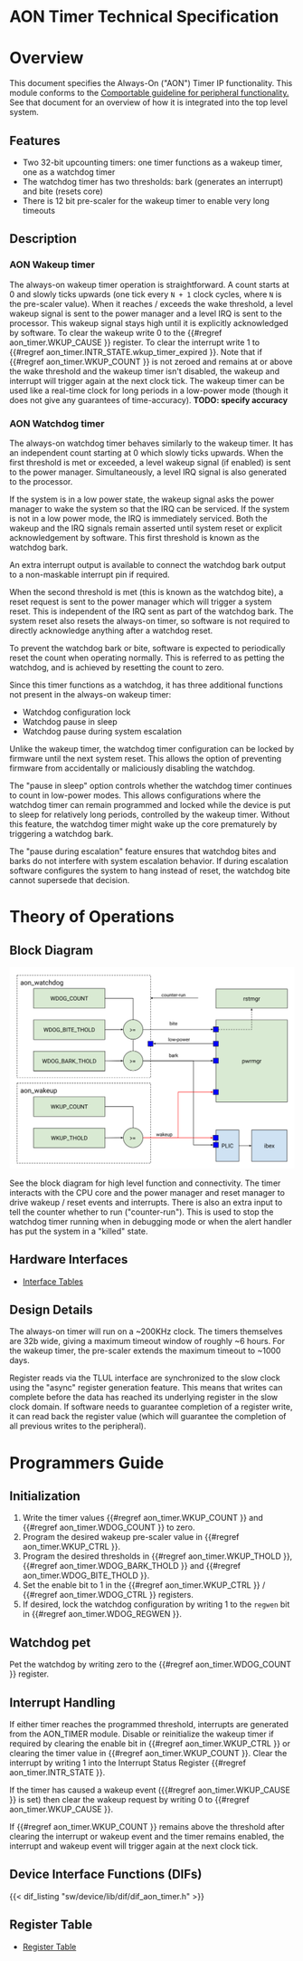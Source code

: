 # AON Timer Technical Specification

# Overview

This document specifies the Always-On ("AON") Timer IP functionality.
This module conforms to the [Comportable guideline for peripheral functionality.](../../../doc/contributing/hw/comportability/README.md)
See that document for an overview of how it is integrated into the top level system.

## Features

- Two 32-bit upcounting timers: one timer functions as a wakeup timer, one as a watchdog timer
- The watchdog timer has two thresholds: bark (generates an interrupt) and bite (resets core)
- There is 12 bit pre-scaler for the wakeup timer to enable very long timeouts

## Description

### AON Wakeup timer

The always-on wakeup timer operation is straightforward.
A count starts at 0 and slowly ticks upwards (one tick every `N + 1` clock cycles, where `N` is the pre-scaler value).
When it reaches / exceeds the wake threshold, a level wakeup signal is sent to the power manager and a level IRQ is sent to the processor.
This wakeup signal stays high until it is explicitly acknowledged by software.
To clear the wakeup write 0 to the {{#regref aon_timer.WKUP_CAUSE }} register.
To clear the interrupt write 1 to {{#regref aon_timer.INTR_STATE.wkup_timer_expired }}.
Note that if {{#regref aon_timer.WKUP_COUNT }} is not zeroed and remains at or above the wake threshold and the wakeup timer isn't disabled, the wakeup and interrupt will trigger again at the next clock tick.
The wakeup timer can be used like a real-time clock for long periods in a low-power mode (though it does not give any guarantees of time-accuracy). **TODO: specify accuracy**

### AON Watchdog timer

The always-on watchdog timer behaves similarly to the wakeup timer.
It has an independent count starting at 0 which slowly ticks upwards.
When the first threshold is met or exceeded, a level wakeup signal (if enabled) is sent to the power manager.
Simultaneously, a level IRQ signal is also generated to the processor.

If the system is in a low power state, the wakeup signal asks the power manager to wake the system so that the IRQ can be serviced.
If the system is not in a low power mode, the IRQ is immediately serviced.
Both the wakeup and the IRQ signals remain asserted until system reset or explicit acknowledgement by software.
This first threshold is known as the watchdog bark.

An extra interrupt output is available to connect the watchdog bark output to a non-maskable interrupt pin if required.

When the second threshold is met (this is known as the watchdog bite), a reset request is sent to the power manager which will trigger a system reset.
This is independent of the IRQ sent as part of the watchdog bark.
The system reset also resets the always-on timer, so software is not required to directly acknowledge anything after a watchdog reset.

To prevent the watchdog bark or bite, software is expected to periodically reset the count when operating normally.
This is referred to as petting the watchdog, and is achieved by resetting the count to zero.

Since this timer functions as a watchdog, it has three additional functions not present in the always-on wakeup timer:
* Watchdog configuration lock
* Watchdog pause in sleep
* Watchdog pause during system escalation

Unlike the wakeup timer, the watchdog timer configuration can be locked by firmware until the next system reset.
This allows the option of preventing firmware from accidentally or maliciously disabling the watchdog.

The "pause in sleep" option controls whether the watchdog timer continues to count in low-power modes.
This allows configurations where the watchdog timer can remain programmed and locked while the device is put to sleep for relatively long periods, controlled by the wakeup timer.
Without this feature, the watchdog timer might wake up the core prematurely by triggering a watchdog bark.

The "pause during escalation" feature ensures that watchdog bites and barks do not interfere with system escalation behavior.
If during escalation software configures the system to hang instead of reset, the watchdog bite cannot supersede that decision.

# Theory of Operations

## Block Diagram

![AON Timer Block Diagram](./doc/aon_timer_block_diagram.svg)

See the block diagram for high level function and connectivity.
The timer interacts with the CPU core and the power manager and reset manager to drive wakeup / reset events and interrupts.
There is also an extra input to tell the counter whether to run ("counter-run").
This is used to stop the watchdog timer running when in debugging mode or when the alert handler has put the system in a "killed" state.

## Hardware Interfaces

* [Interface Tables](data/aon_timer.hjson#interfaces)

## Design Details

The always-on timer will run on a ~200KHz clock.
The timers themselves are 32b wide, giving a maximum timeout window of roughly ~6 hours.
For the wakeup timer, the pre-scaler extends the maximum timeout to ~1000 days.

Register reads via the TLUL interface are synchronized to the slow clock using the "async" register generation feature.
This means that writes can complete before the data has reached its underlying register in the slow clock domain.
If software needs to guarantee completion of a register write, it can read back the register value (which will guarantee the completion of all previous writes to the peripheral).

# Programmers Guide

## Initialization

1. Write the timer values {{#regref aon_timer.WKUP_COUNT }} and {{#regref aon_timer.WDOG_COUNT }} to zero.
2. Program the desired wakeup pre-scaler value in {{#regref aon_timer.WKUP_CTRL }}.
3. Program the desired thresholds in {{#regref aon_timer.WKUP_THOLD }}, {{#regref aon_timer.WDOG_BARK_THOLD }} and {{#regref aon_timer.WDOG_BITE_THOLD }}.
4. Set the enable bit to 1 in the {{#regref aon_timer.WKUP_CTRL }} / {{#regref aon_timer.WDOG_CTRL }} registers.
5. If desired, lock the watchdog configuration by writing 1 to the `regwen` bit in {{#regref aon_timer.WDOG_REGWEN }}.

## Watchdog pet

Pet the watchdog by writing zero to the {{#regref aon_timer.WDOG_COUNT }} register.

## Interrupt Handling

If either timer reaches the programmed threshold, interrupts are generated from the AON_TIMER module.
Disable or reinitialize the wakeup timer if required by clearing the enable bit in {{#regref aon_timer.WKUP_CTRL }} or clearing the timer value in {{#regref aon_timer.WKUP_COUNT }}.
Clear the interrupt by writing 1 into the Interrupt Status Register {{#regref aon_timer.INTR_STATE }}.

If the timer has caused a wakeup event ({{#regref aon_timer.WKUP_CAUSE }} is set) then clear the wakeup request by writing 0 to {{#regref aon_timer.WKUP_CAUSE }}.

If {{#regref aon_timer.WKUP_COUNT }} remains above the threshold after clearing the interrupt or wakeup event and the timer remains enabled, the interrupt and wakeup event will trigger again at the next clock tick.

## Device Interface Functions (DIFs)

{{< dif_listing "sw/device/lib/dif/dif_aon_timer.h" >}}

## Register Table

* [Register Table](data/aon_timer.hjson#registers)
